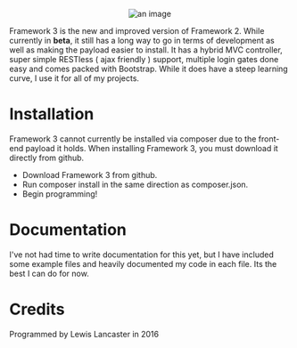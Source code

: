 <p align="center">
  <img src="http://i.imgur.com/mGlPbou.jpg" alt="an image"/>
</p>

Framework 3 is the new and improved version of Framework 2. While currently in **beta**, it still has a long way to go in terms of development
as well as making the payload easier to install. It has a hybrid MVC controller, super simple RESTless ( ajax friendly ) support, multiple login
gates done easy and comes packed with Bootstrap. While it does have a steep learning curve, I use it for all of my projects.

# Installation

Framework 3 cannot currently be installed via composer due to the front-end payload it holds. When installing Framework 3, you must download
it directly from github.

- Download Framework 3 from github.
- Run composer install in the same direction as composer.json.
- Begin programming!

# Documentation

I've not had time to write documentation for this yet, but I have included some example files and heavily documented my code in each file. Its
the best I can do for now.

# Credits

Programmed by Lewis Lancaster in 2016
